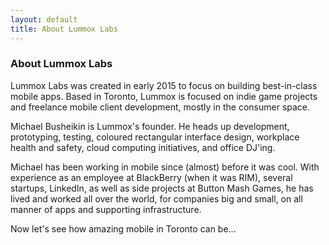 ```yaml
---
layout: default
title: About Lummox Labs
---
```


### About Lummox Labs

Lummox Labs was created in early 2015 to focus on building best-in-class mobile apps. Based in Toronto, Lummox is focused on indie game projects and freelance mobile client development, mostly in the consumer space.

Michael Busheikin is Lummox's founder. He heads up development, prototyping, testing, coloured rectangular interface design, workplace health and safety, cloud computing initiatives, and office DJ'ing.

Michael has been working in mobile since (almost) before it was cool. With experience as an employee at BlackBerry (when it was RIM), several startups, LinkedIn, as well as side projects at Button Mash Games, he has lived and worked all over the world, for companies big and small, on all manner of apps and supporting infrastructure.

Now let's see how amazing mobile in Toronto can be...